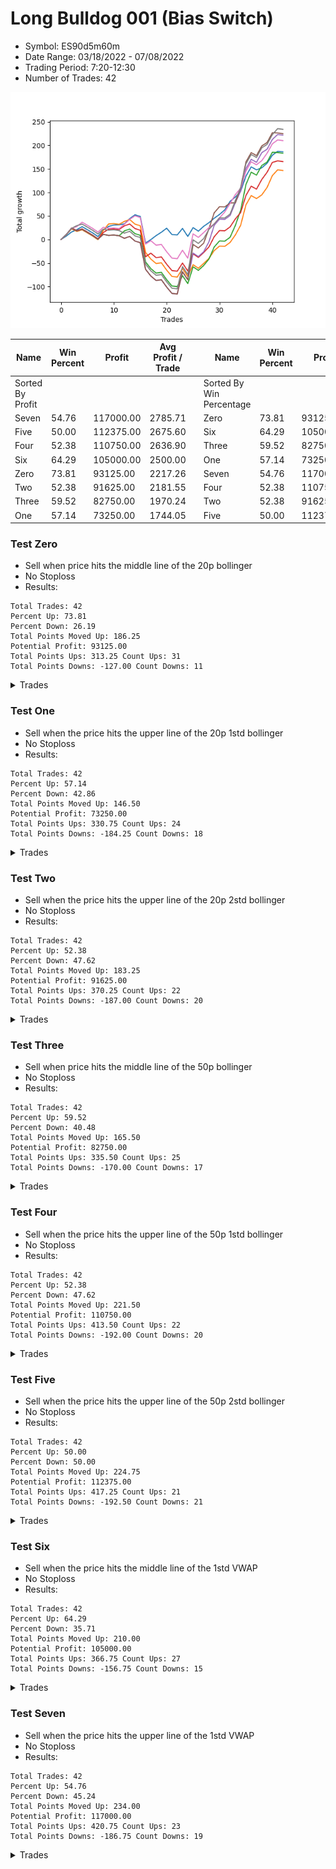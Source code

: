 # Long Bulldog 001 (Bias Switch)
- Symbol: ES90d5m60m
- Date Range: 03/18/2022 - 07/08/2022
- Trading Period: 7:20-12:30
- Number of Trades: 42

![Plot](LongBulldog001ES90d5m60m(BiasSwitch).png)

| Name | Win Percent | Profit | Avg Profit / Trade |     | Name | Win Percent | Profit | Avg Profit / Trade |
| ---- | ----------- | ------ | ------------------ | --- | ---- | ----------- | ------ | ------------------ |
| Sorted By <br> Profit | | | | | Sorted By <br> Win Percentage ||||
| Seven | 54.76 | 117000.00 | 2785.71 |     | Zero | 73.81 | 93125.00 | 2217.26 |
| Five | 50.00 | 112375.00 | 2675.60 |     | Six | 64.29 | 105000.00 | 2500.00 |
| Four | 52.38 | 110750.00 | 2636.90 |     | Three | 59.52 | 82750.00 | 1970.24 |
| Six | 64.29 | 105000.00 | 2500.00 |     | One | 57.14 | 73250.00 | 1744.05 |
| Zero | 73.81 | 93125.00 | 2217.26 |     | Seven | 54.76 | 117000.00 | 2785.71 |
| Two | 52.38 | 91625.00 | 2181.55 |     | Four | 52.38 | 110750.00 | 2636.90 |
| Three | 59.52 | 82750.00 | 1970.24 |     | Two | 52.38 | 91625.00 | 2181.55 |
| One | 57.14 | 73250.00 | 1744.05 |     | Five | 50.00 | 112375.00 | 2675.60 |

### Test Zero
* Sell when price hits the middle line of the 20p bollinger
* No Stoploss
* Results:
```
Total Trades: 42
Percent Up: 73.81
Percent Down: 26.19
Total Points Moved Up: 186.25
Potential Profit: 93125.00
Total Points Ups: 313.25 Count Ups: 31
Total Points Downs: -127.00 Count Downs: 11
```

<details><summary>Trades</summary>

<code>In: 2022-03-23 10:50:00		Out: 2022-03-23 11:28:15		Total Position Time: 38:15		Total Move Up: 7.25		Total to Date: 7.25</code> <br />
<code>In: 2022-03-28 09:00:00		Out: 2022-03-28 09:44:05		Total Position Time: 44:05		Total Move Up: 8.75		Total to Date: 16.00</code> <br />
<code>In: 2022-03-30 07:35:00		Out: 2022-03-30 07:47:55		Total Position Time: 12:55		Total Move Up: 5.00		Total to Date: 21.00</code> <br />
<code>In: 2022-03-30 08:30:00		Out: 2022-03-30 09:00:30		Total Position Time: 30:30		Total Move Up: 6.25		Total to Date: 27.25</code> <br />
<code>In: 2022-03-30 10:45:00		Out: 2022-03-30 11:45:55		Total Position Time: 60:55		Total Move Up: -6.50		Total to Date: 20.75</code> <br />
<code>In: 2022-03-30 10:50:00		Out: 2022-03-30 11:50:55		Total Position Time: 60:55		Total Move Up: -6.75		Total to Date: 14.00</code> <br />
<code>In: 2022-03-30 11:00:00		Out: 2022-03-30 12:00:55		Total Position Time: 60:55		Total Move Up: -7.75		Total to Date: 6.25</code> <br />
<code>In: 2022-03-30 12:25:00		Out: 2022-03-30 12:46:25		Total Position Time: 21:25		Total Move Up: 13.75		Total to Date: 20.00</code> <br />
<code>In: 2022-03-30 12:30:00		Out: 2022-03-30 12:46:25		Total Position Time: 16:25		Total Move Up: 7.75		Total to Date: 27.75</code> <br />
<code>In: 2022-03-31 09:35:00		Out: 2022-03-31 10:31:05		Total Position Time: 56:05		Total Move Up: 3.00		Total to Date: 30.75</code> <br />
<code>In: 2022-03-31 09:40:00		Out: 2022-03-31 10:31:05		Total Position Time: 51:05		Total Move Up: 0.50		Total to Date: 31.25</code> <br />
<code>In: 2022-03-31 11:25:00		Out: 2022-03-31 11:58:10		Total Position Time: 33:10		Total Move Up: 2.00		Total to Date: 33.25</code> <br />
<code>In: 2022-04-01 07:30:00		Out: 2022-04-01 07:52:25		Total Position Time: 22:25		Total Move Up: 11.00		Total to Date: 44.25</code> <br />
<code>In: 2022-04-01 07:45:00		Out: 2022-04-01 07:52:25		Total Position Time: 07:25		Total Move Up: 8.25		Total to Date: 52.50</code> <br />
<code>In: 2022-04-01 08:50:00		Out: 2022-04-01 09:50:55		Total Position Time: 60:55		Total Move Up: -3.50		Total to Date: 49.00</code> <br />
<code>In: 2022-04-05 12:20:00		Out: 2022-04-06 06:50:55		Total Position Time: 1110:55		Total Move Up: -56.50		Total to Date: -7.50</code> <br />
<code>In: 2022-04-07 07:30:00		Out: 2022-04-07 07:35:35		Total Position Time: 05:35		Total Move Up: 7.25		Total to Date: -0.25</code> <br />
<code>In: 2022-04-07 07:55:00		Out: 2022-04-07 08:01:10		Total Position Time: 06:10		Total Move Up: 8.50		Total to Date: 8.25</code> <br />
<code>In: 2022-04-07 08:35:00		Out: 2022-04-07 09:10:45		Total Position Time: 35:45		Total Move Up: 7.25		Total to Date: 15.50</code> <br />
<code>In: 2022-04-12 09:50:00		Out: 2022-04-12 10:20:40		Total Position Time: 30:40		Total Move Up: 8.50		Total to Date: 24.00</code> <br />
<code>In: 2022-04-14 12:15:00		Out: 2022-04-14 13:45:55		Total Position Time: 90:55		Total Move Up: -13.50		Total to Date: 10.50</code> <br />
<code>In: 2022-04-18 08:55:00		Out: 2022-04-18 09:54:40		Total Position Time: 59:40		Total Move Up: -0.75		Total to Date: 9.75</code> <br />
<code>In: 2022-04-20 12:00:00		Out: 2022-04-20 12:24:15		Total Position Time: 24:15		Total Move Up: 13.75		Total to Date: 23.50</code> <br />
<code>In: 2022-05-02 10:10:00		Out: 2022-05-02 11:10:55		Total Position Time: 60:55		Total Move Up: -17.00		Total to Date: 6.50</code> <br />
<code>In: 2022-05-02 11:45:00		Out: 2022-05-02 11:53:35		Total Position Time: 08:35		Total Move Up: 18.75		Total to Date: 25.25</code> <br />
<code>In: 2022-05-04 07:35:00		Out: 2022-05-04 08:35:55		Total Position Time: 60:55		Total Move Up: -7.50		Total to Date: 17.75</code> <br />
<code>In: 2022-05-10 08:15:00		Out: 2022-05-10 09:15:55		Total Position Time: 60:55		Total Move Up: 10.25		Total to Date: 28.00</code> <br />
<code>In: 2022-05-25 11:10:00		Out: 2022-05-25 11:11:10		Total Position Time: 01:10		Total Move Up: 7.75		Total to Date: 35.75</code> <br />
<code>In: 2022-06-02 07:30:00		Out: 2022-06-02 07:38:55		Total Position Time: 08:55		Total Move Up: 9.50		Total to Date: 45.25</code> <br />
<code>In: 2022-06-08 11:40:00		Out: 2022-06-08 11:45:20		Total Position Time: 05:20		Total Move Up: 8.00		Total to Date: 53.25</code> <br />
<code>In: 2022-06-09 08:10:00		Out: 2022-06-09 08:42:25		Total Position Time: 32:25		Total Move Up: 9.75		Total to Date: 63.00</code> <br />
<code>In: 2022-06-14 07:45:00		Out: 2022-06-14 07:51:05		Total Position Time: 06:05		Total Move Up: 18.00		Total to Date: 81.00</code> <br />
<code>In: 2022-06-14 09:45:00		Out: 2022-06-14 10:01:00		Total Position Time: 16:00		Total Move Up: 9.25		Total to Date: 90.25</code> <br />
<code>In: 2022-06-15 11:15:00		Out: 2022-06-15 11:17:05		Total Position Time: 02:05		Total Move Up: 12.25		Total to Date: 102.50</code> <br />
<code>In: 2022-06-15 11:35:00		Out: 2022-06-15 11:38:10		Total Position Time: 03:10		Total Move Up: 32.00		Total to Date: 134.50</code> <br />
<code>In: 2022-06-15 11:40:00		Out: 2022-06-15 11:41:10		Total Position Time: 01:10		Total Move Up: 19.75		Total to Date: 154.25</code> <br />
<code>In: 2022-06-23 09:15:00		Out: 2022-06-23 10:15:55		Total Position Time: 60:55		Total Move Up: -6.25		Total to Date: 148.00</code> <br />
<code>In: 2022-06-27 12:10:00		Out: 2022-06-27 12:11:50		Total Position Time: 01:50		Total Move Up: 4.25		Total to Date: 152.25</code> <br />
<code>In: 2022-06-29 09:35:00		Out: 2022-06-29 10:01:50		Total Position Time: 26:50		Total Move Up: 9.75		Total to Date: 162.00</code> <br />
<code>In: 2022-07-01 07:45:00		Out: 2022-07-01 08:08:30		Total Position Time: 23:30		Total Move Up: 17.00		Total to Date: 179.00</code> <br />
<code>In: 2022-07-06 07:20:00		Out: 2022-07-06 07:24:00		Total Position Time: 04:00		Total Move Up: 8.25		Total to Date: 187.25</code> <br />
<code>In: 2022-07-06 08:15:00		Out: 2022-07-06 09:14:00		Total Position Time: 59:00		Total Move Up: -1.00		Total to Date: 186.25</code> <br />


</details>

### Test One
* Sell when the price hits the upper line of the 20p 1std bollinger
* No Stoploss
* Results:
```
Total Trades: 42
Percent Up: 57.14
Percent Down: 42.86
Total Points Moved Up: 146.50
Potential Profit: 73250.00
Total Points Ups: 330.75 Count Ups: 24
Total Points Downs: -184.25 Count Downs: 18
```

<details><summary>Trades</summary>

<code>In: 2022-03-23 10:50:00		Out: 2022-03-23 11:48:00		Total Position Time: 58:00		Total Move Up: 9.75		Total to Date: 9.75</code> <br />
<code>In: 2022-03-28 09:00:00		Out: 2022-03-28 09:58:10		Total Position Time: 58:10		Total Move Up: 12.75		Total to Date: 22.50</code> <br />
<code>In: 2022-03-30 07:35:00		Out: 2022-03-30 08:35:55		Total Position Time: 60:55		Total Move Up: -5.25		Total to Date: 17.25</code> <br />
<code>In: 2022-03-30 08:30:00		Out: 2022-03-30 09:30:55		Total Position Time: 60:55		Total Move Up: 3.25		Total to Date: 20.50</code> <br />
<code>In: 2022-03-30 10:45:00		Out: 2022-03-30 11:45:55		Total Position Time: 60:55		Total Move Up: -6.50		Total to Date: 14.00</code> <br />
<code>In: 2022-03-30 10:50:00		Out: 2022-03-30 11:50:55		Total Position Time: 60:55		Total Move Up: -6.75		Total to Date: 7.25</code> <br />
<code>In: 2022-03-30 11:00:00		Out: 2022-03-30 12:00:55		Total Position Time: 60:55		Total Move Up: -7.75		Total to Date: -0.50</code> <br />
<code>In: 2022-03-30 12:25:00		Out: 2022-03-30 12:59:50		Total Position Time: 34:50		Total Move Up: 19.75		Total to Date: 19.25</code> <br />
<code>In: 2022-03-30 12:30:00		Out: 2022-03-30 12:59:50		Total Position Time: 29:50		Total Move Up: 13.75		Total to Date: 33.00</code> <br />
<code>In: 2022-03-31 09:35:00		Out: 2022-03-31 10:35:55		Total Position Time: 60:55		Total Move Up: 0.75		Total to Date: 33.75</code> <br />
<code>In: 2022-03-31 09:40:00		Out: 2022-03-31 10:40:55		Total Position Time: 60:55		Total Move Up: -1.50		Total to Date: 32.25</code> <br />
<code>In: 2022-03-31 11:25:00		Out: 2022-03-31 12:00:20		Total Position Time: 35:20		Total Move Up: 6.25		Total to Date: 38.50</code> <br />
<code>In: 2022-04-01 07:30:00		Out: 2022-04-01 08:30:55		Total Position Time: 60:55		Total Move Up: 4.00		Total to Date: 42.50</code> <br />
<code>In: 2022-04-01 07:45:00		Out: 2022-04-01 08:45:55		Total Position Time: 60:55		Total Move Up: -9.75		Total to Date: 32.75</code> <br />
<code>In: 2022-04-01 08:50:00		Out: 2022-04-01 09:50:55		Total Position Time: 60:55		Total Move Up: -3.50		Total to Date: 29.25</code> <br />
<code>In: 2022-04-05 12:20:00		Out: 2022-04-06 06:50:55		Total Position Time: 1110:55		Total Move Up: -56.50		Total to Date: -27.25</code> <br />
<code>In: 2022-04-07 07:30:00		Out: 2022-04-07 08:30:55		Total Position Time: 60:55		Total Move Up: -14.25		Total to Date: -41.50</code> <br />
<code>In: 2022-04-07 07:55:00		Out: 2022-04-07 08:55:55		Total Position Time: 60:55		Total Move Up: -9.50		Total to Date: -51.00</code> <br />
<code>In: 2022-04-07 08:35:00		Out: 2022-04-07 09:35:55		Total Position Time: 60:55		Total Move Up: 1.50		Total to Date: -49.50</code> <br />
<code>In: 2022-04-12 09:50:00		Out: 2022-04-12 10:50:55		Total Position Time: 60:55		Total Move Up: -15.50		Total to Date: -65.00</code> <br />
<code>In: 2022-04-14 12:15:00		Out: 2022-04-14 13:45:55		Total Position Time: 90:55		Total Move Up: -13.50		Total to Date: -78.50</code> <br />
<code>In: 2022-04-18 08:55:00		Out: 2022-04-18 09:55:55		Total Position Time: 60:55		Total Move Up: -1.25		Total to Date: -79.75</code> <br />
<code>In: 2022-04-20 12:00:00		Out: 2022-04-20 12:45:15		Total Position Time: 45:15		Total Move Up: 18.00		Total to Date: -61.75</code> <br />
<code>In: 2022-05-02 10:10:00		Out: 2022-05-02 11:10:55		Total Position Time: 60:55		Total Move Up: -17.00		Total to Date: -78.75</code> <br />
<code>In: 2022-05-02 11:45:00		Out: 2022-05-02 12:05:15		Total Position Time: 20:15		Total Move Up: 25.25		Total to Date: -53.50</code> <br />
<code>In: 2022-05-04 07:35:00		Out: 2022-05-04 08:35:55		Total Position Time: 60:55		Total Move Up: -7.50		Total to Date: -61.00</code> <br />
<code>In: 2022-05-10 08:15:00		Out: 2022-05-10 09:15:55		Total Position Time: 60:55		Total Move Up: 10.25		Total to Date: -50.75</code> <br />
<code>In: 2022-05-25 11:10:00		Out: 2022-05-25 11:11:40		Total Position Time: 01:40		Total Move Up: 10.50		Total to Date: -40.25</code> <br />
<code>In: 2022-06-02 07:30:00		Out: 2022-06-02 07:56:05		Total Position Time: 26:05		Total Move Up: 16.75		Total to Date: -23.50</code> <br />
<code>In: 2022-06-08 11:40:00		Out: 2022-06-08 12:21:15		Total Position Time: 41:15		Total Move Up: 9.50		Total to Date: -14.00</code> <br />
<code>In: 2022-06-09 08:10:00		Out: 2022-06-09 09:10:55		Total Position Time: 60:55		Total Move Up: -0.50		Total to Date: -14.50</code> <br />
<code>In: 2022-06-14 07:45:00		Out: 2022-06-14 08:45:55		Total Position Time: 60:55		Total Move Up: 8.25		Total to Date: -6.25</code> <br />
<code>In: 2022-06-14 09:45:00		Out: 2022-06-14 10:13:00		Total Position Time: 28:00		Total Move Up: 16.00		Total to Date: 9.75</code> <br />
<code>In: 2022-06-15 11:15:00		Out: 2022-06-15 11:38:55		Total Position Time: 23:55		Total Move Up: 20.50		Total to Date: 30.25</code> <br />
<code>In: 2022-06-15 11:35:00		Out: 2022-06-15 11:38:55		Total Position Time: 03:55		Total Move Up: 43.25		Total to Date: 73.50</code> <br />
<code>In: 2022-06-15 11:40:00		Out: 2022-06-15 11:41:10		Total Position Time: 01:10		Total Move Up: 19.75		Total to Date: 93.25</code> <br />
<code>In: 2022-06-23 09:15:00		Out: 2022-06-23 10:15:55		Total Position Time: 60:55		Total Move Up: -6.25		Total to Date: 87.00</code> <br />
<code>In: 2022-06-27 12:10:00		Out: 2022-06-27 12:15:20		Total Position Time: 05:20		Total Move Up: 7.75		Total to Date: 94.75</code> <br />
<code>In: 2022-06-29 09:35:00		Out: 2022-06-29 10:11:05		Total Position Time: 36:05		Total Move Up: 15.75		Total to Date: 110.50</code> <br />
<code>In: 2022-07-01 07:45:00		Out: 2022-07-01 08:36:05		Total Position Time: 51:05		Total Move Up: 25.25		Total to Date: 135.75</code> <br />
<code>In: 2022-07-06 07:20:00		Out: 2022-07-06 07:29:25		Total Position Time: 09:25		Total Move Up: 12.25		Total to Date: 148.00</code> <br />
<code>In: 2022-07-06 08:15:00		Out: 2022-07-06 09:15:55		Total Position Time: 60:55		Total Move Up: -1.50		Total to Date: 146.50</code> <br />


</details>

### Test Two
* Sell when the price hits the upper line of the 20p 2std bollinger
* No Stoploss
* Results:
```
Total Trades: 42
Percent Up: 52.38
Percent Down: 47.62
Total Points Moved Up: 183.25
Potential Profit: 91625.00
Total Points Ups: 370.25 Count Ups: 22
Total Points Downs: -187.00 Count Downs: 20
```

<details><summary>Trades</summary>

<code>In: 2022-03-23 10:50:00		Out: 2022-03-23 11:50:55		Total Position Time: 60:55		Total Move Up: 10.50		Total to Date: 10.50</code> <br />
<code>In: 2022-03-28 09:00:00		Out: 2022-03-28 10:00:55		Total Position Time: 60:55		Total Move Up: 13.25		Total to Date: 23.75</code> <br />
<code>In: 2022-03-30 07:35:00		Out: 2022-03-30 08:35:55		Total Position Time: 60:55		Total Move Up: -5.25		Total to Date: 18.50</code> <br />
<code>In: 2022-03-30 08:30:00		Out: 2022-03-30 09:30:55		Total Position Time: 60:55		Total Move Up: 3.25		Total to Date: 21.75</code> <br />
<code>In: 2022-03-30 10:45:00		Out: 2022-03-30 11:45:55		Total Position Time: 60:55		Total Move Up: -6.50		Total to Date: 15.25</code> <br />
<code>In: 2022-03-30 10:50:00		Out: 2022-03-30 11:50:55		Total Position Time: 60:55		Total Move Up: -6.75		Total to Date: 8.50</code> <br />
<code>In: 2022-03-30 11:00:00		Out: 2022-03-30 12:00:55		Total Position Time: 60:55		Total Move Up: -7.75		Total to Date: 0.75</code> <br />
<code>In: 2022-03-30 12:25:00		Out: 2022-03-31 06:55:55		Total Position Time: 1110:55		Total Move Up: 10.25		Total to Date: 11.00</code> <br />
<code>In: 2022-03-30 12:30:00		Out: 2022-03-31 07:00:55		Total Position Time: 1110:55		Total Move Up: -2.25		Total to Date: 8.75</code> <br />
<code>In: 2022-03-31 09:35:00		Out: 2022-03-31 10:35:55		Total Position Time: 60:55		Total Move Up: 0.75		Total to Date: 9.50</code> <br />
<code>In: 2022-03-31 09:40:00		Out: 2022-03-31 10:40:55		Total Position Time: 60:55		Total Move Up: -1.50		Total to Date: 8.00</code> <br />
<code>In: 2022-03-31 11:25:00		Out: 2022-03-31 12:02:55		Total Position Time: 37:55		Total Move Up: 10.25		Total to Date: 18.25</code> <br />
<code>In: 2022-04-01 07:30:00		Out: 2022-04-01 08:30:55		Total Position Time: 60:55		Total Move Up: 4.00		Total to Date: 22.25</code> <br />
<code>In: 2022-04-01 07:45:00		Out: 2022-04-01 08:45:55		Total Position Time: 60:55		Total Move Up: -9.75		Total to Date: 12.50</code> <br />
<code>In: 2022-04-01 08:50:00		Out: 2022-04-01 09:50:55		Total Position Time: 60:55		Total Move Up: -3.50		Total to Date: 9.00</code> <br />
<code>In: 2022-04-05 12:20:00		Out: 2022-04-06 06:50:55		Total Position Time: 1110:55		Total Move Up: -56.50		Total to Date: -47.50</code> <br />
<code>In: 2022-04-07 07:30:00		Out: 2022-04-07 08:30:55		Total Position Time: 60:55		Total Move Up: -14.25		Total to Date: -61.75</code> <br />
<code>In: 2022-04-07 07:55:00		Out: 2022-04-07 08:55:55		Total Position Time: 60:55		Total Move Up: -9.50		Total to Date: -71.25</code> <br />
<code>In: 2022-04-07 08:35:00		Out: 2022-04-07 09:35:55		Total Position Time: 60:55		Total Move Up: 1.50		Total to Date: -69.75</code> <br />
<code>In: 2022-04-12 09:50:00		Out: 2022-04-12 10:50:55		Total Position Time: 60:55		Total Move Up: -15.50		Total to Date: -85.25</code> <br />
<code>In: 2022-04-14 12:15:00		Out: 2022-04-14 13:45:55		Total Position Time: 90:55		Total Move Up: -13.50		Total to Date: -98.75</code> <br />
<code>In: 2022-04-18 08:55:00		Out: 2022-04-18 09:55:55		Total Position Time: 60:55		Total Move Up: -1.25		Total to Date: -100.00</code> <br />
<code>In: 2022-04-20 12:00:00		Out: 2022-04-20 12:48:00		Total Position Time: 48:00		Total Move Up: 23.25		Total to Date: -76.75</code> <br />
<code>In: 2022-05-02 10:10:00		Out: 2022-05-02 11:10:55		Total Position Time: 60:55		Total Move Up: -17.00		Total to Date: -93.75</code> <br />
<code>In: 2022-05-02 11:45:00		Out: 2022-05-02 12:09:40		Total Position Time: 24:40		Total Move Up: 35.75		Total to Date: -58.00</code> <br />
<code>In: 2022-05-04 07:35:00		Out: 2022-05-04 08:35:55		Total Position Time: 60:55		Total Move Up: -7.50		Total to Date: -65.50</code> <br />
<code>In: 2022-05-10 08:15:00		Out: 2022-05-10 09:15:55		Total Position Time: 60:55		Total Move Up: 10.25		Total to Date: -55.25</code> <br />
<code>In: 2022-05-25 11:10:00		Out: 2022-05-25 11:15:55		Total Position Time: 05:55		Total Move Up: 13.75		Total to Date: -41.50</code> <br />
<code>In: 2022-06-02 07:30:00		Out: 2022-06-02 08:02:25		Total Position Time: 32:25		Total Move Up: 25.75		Total to Date: -15.75</code> <br />
<code>In: 2022-06-08 11:40:00		Out: 2022-06-08 12:23:30		Total Position Time: 43:30		Total Move Up: 12.75		Total to Date: -3.00</code> <br />
<code>In: 2022-06-09 08:10:00		Out: 2022-06-09 09:10:55		Total Position Time: 60:55		Total Move Up: -0.50		Total to Date: -3.50</code> <br />
<code>In: 2022-06-14 07:45:00		Out: 2022-06-14 08:45:55		Total Position Time: 60:55		Total Move Up: 8.25		Total to Date: 4.75</code> <br />
<code>In: 2022-06-14 09:45:00		Out: 2022-06-14 10:17:45		Total Position Time: 32:45		Total Move Up: 25.25		Total to Date: 30.00</code> <br />
<code>In: 2022-06-15 11:15:00		Out: 2022-06-15 11:41:00		Total Position Time: 26:00		Total Move Up: 32.00		Total to Date: 62.00</code> <br />
<code>In: 2022-06-15 11:35:00		Out: 2022-06-15 11:41:00		Total Position Time: 06:00		Total Move Up: 54.75		Total to Date: 116.75</code> <br />
<code>In: 2022-06-15 11:40:00		Out: 2022-06-15 11:41:25		Total Position Time: 01:25		Total Move Up: 26.25		Total to Date: 143.00</code> <br />
<code>In: 2022-06-23 09:15:00		Out: 2022-06-23 10:15:55		Total Position Time: 60:55		Total Move Up: -6.25		Total to Date: 136.75</code> <br />
<code>In: 2022-06-27 12:10:00		Out: 2022-06-28 06:30:05		Total Position Time: 1100:05		Total Move Up: 20.50		Total to Date: 157.25</code> <br />
<code>In: 2022-06-29 09:35:00		Out: 2022-06-29 10:35:55		Total Position Time: 60:55		Total Move Up: 7.25		Total to Date: 164.50</code> <br />
<code>In: 2022-07-01 07:45:00		Out: 2022-07-01 08:45:55		Total Position Time: 60:55		Total Move Up: 20.75		Total to Date: 185.25</code> <br />
<code>In: 2022-07-06 07:20:00		Out: 2022-07-06 08:20:55		Total Position Time: 60:55		Total Move Up: -0.50		Total to Date: 184.75</code> <br />
<code>In: 2022-07-06 08:15:00		Out: 2022-07-06 09:15:55		Total Position Time: 60:55		Total Move Up: -1.50		Total to Date: 183.25</code> <br />


</details>

### Test Three
* Sell when price hits the middle line of the 50p bollinger
* No Stoploss
* Results:
```
Total Trades: 42
Percent Up: 59.52
Percent Down: 40.48
Total Points Moved Up: 165.50
Potential Profit: 82750.00
Total Points Ups: 335.50 Count Ups: 25
Total Points Downs: -170.00 Count Downs: 17
```

<details><summary>Trades</summary>

<code>In: 2022-03-23 10:50:00		Out: 2022-03-23 11:50:55		Total Position Time: 60:55		Total Move Up: 10.50		Total to Date: 10.50</code> <br />
<code>In: 2022-03-28 09:00:00		Out: 2022-03-28 10:00:45		Total Position Time: 60:45		Total Move Up: 14.00		Total to Date: 24.50</code> <br />
<code>In: 2022-03-30 07:35:00		Out: 2022-03-30 08:35:55		Total Position Time: 60:55		Total Move Up: -5.25		Total to Date: 19.25</code> <br />
<code>In: 2022-03-30 08:30:00		Out: 2022-03-30 09:30:55		Total Position Time: 60:55		Total Move Up: 3.25		Total to Date: 22.50</code> <br />
<code>In: 2022-03-30 10:45:00		Out: 2022-03-30 11:45:55		Total Position Time: 60:55		Total Move Up: -6.50		Total to Date: 16.00</code> <br />
<code>In: 2022-03-30 10:50:00		Out: 2022-03-30 11:50:55		Total Position Time: 60:55		Total Move Up: -6.75		Total to Date: 9.25</code> <br />
<code>In: 2022-03-30 11:00:00		Out: 2022-03-30 12:00:55		Total Position Time: 60:55		Total Move Up: -7.75		Total to Date: 1.50</code> <br />
<code>In: 2022-03-30 12:25:00		Out: 2022-03-31 06:30:00		Total Position Time: 1085:00		Total Move Up: 13.25		Total to Date: 14.75</code> <br />
<code>In: 2022-03-30 12:30:00		Out: 2022-03-31 06:30:00		Total Position Time: 1080:00		Total Move Up: 7.25		Total to Date: 22.00</code> <br />
<code>In: 2022-03-31 09:35:00		Out: 2022-03-31 10:35:55		Total Position Time: 60:55		Total Move Up: 0.75		Total to Date: 22.75</code> <br />
<code>In: 2022-03-31 09:40:00		Out: 2022-03-31 10:40:55		Total Position Time: 60:55		Total Move Up: -1.50		Total to Date: 21.25</code> <br />
<code>In: 2022-03-31 11:25:00		Out: 2022-03-31 12:01:05		Total Position Time: 36:05		Total Move Up: 7.75		Total to Date: 29.00</code> <br />
<code>In: 2022-04-01 07:30:00		Out: 2022-04-01 08:30:55		Total Position Time: 60:55		Total Move Up: 4.00		Total to Date: 33.00</code> <br />
<code>In: 2022-04-01 07:45:00		Out: 2022-04-01 08:45:55		Total Position Time: 60:55		Total Move Up: -9.75		Total to Date: 23.25</code> <br />
<code>In: 2022-04-01 08:50:00		Out: 2022-04-01 09:50:55		Total Position Time: 60:55		Total Move Up: -3.50		Total to Date: 19.75</code> <br />
<code>In: 2022-04-05 12:20:00		Out: 2022-04-06 06:50:55		Total Position Time: 1110:55		Total Move Up: -56.50		Total to Date: -36.75</code> <br />
<code>In: 2022-04-07 07:30:00		Out: 2022-04-07 07:35:40		Total Position Time: 05:40		Total Move Up: 7.75		Total to Date: -29.00</code> <br />
<code>In: 2022-04-07 07:55:00		Out: 2022-04-07 08:55:55		Total Position Time: 60:55		Total Move Up: -9.50		Total to Date: -38.50</code> <br />
<code>In: 2022-04-07 08:35:00		Out: 2022-04-07 09:35:55		Total Position Time: 60:55		Total Move Up: 1.50		Total to Date: -37.00</code> <br />
<code>In: 2022-04-12 09:50:00		Out: 2022-04-12 10:50:55		Total Position Time: 60:55		Total Move Up: -15.50		Total to Date: -52.50</code> <br />
<code>In: 2022-04-14 12:15:00		Out: 2022-04-14 13:45:55		Total Position Time: 90:55		Total Move Up: -13.50		Total to Date: -66.00</code> <br />
<code>In: 2022-04-18 08:55:00		Out: 2022-04-18 09:55:55		Total Position Time: 60:55		Total Move Up: -1.25		Total to Date: -67.25</code> <br />
<code>In: 2022-04-20 12:00:00		Out: 2022-04-20 12:25:50		Total Position Time: 25:50		Total Move Up: 17.25		Total to Date: -50.00</code> <br />
<code>In: 2022-05-02 10:10:00		Out: 2022-05-02 11:10:55		Total Position Time: 60:55		Total Move Up: -17.00		Total to Date: -67.00</code> <br />
<code>In: 2022-05-02 11:45:00		Out: 2022-05-02 12:10:10		Total Position Time: 25:10		Total Move Up: 36.50		Total to Date: -30.50</code> <br />
<code>In: 2022-05-04 07:35:00		Out: 2022-05-04 08:35:55		Total Position Time: 60:55		Total Move Up: -7.50		Total to Date: -38.00</code> <br />
<code>In: 2022-05-10 08:15:00		Out: 2022-05-10 09:15:55		Total Position Time: 60:55		Total Move Up: 10.25		Total to Date: -27.75</code> <br />
<code>In: 2022-05-25 11:10:00		Out: 2022-05-25 11:14:05		Total Position Time: 04:05		Total Move Up: 12.00		Total to Date: -15.75</code> <br />
<code>In: 2022-06-02 07:30:00		Out: 2022-06-02 08:01:30		Total Position Time: 31:30		Total Move Up: 21.75		Total to Date: 6.00</code> <br />
<code>In: 2022-06-08 11:40:00		Out: 2022-06-08 12:40:55		Total Position Time: 60:55		Total Move Up: 13.00		Total to Date: 19.00</code> <br />
<code>In: 2022-06-09 08:10:00		Out: 2022-06-09 09:10:55		Total Position Time: 60:55		Total Move Up: -0.50		Total to Date: 18.50</code> <br />
<code>In: 2022-06-14 07:45:00		Out: 2022-06-14 08:45:55		Total Position Time: 60:55		Total Move Up: 8.25		Total to Date: 26.75</code> <br />
<code>In: 2022-06-14 09:45:00		Out: 2022-06-14 10:16:20		Total Position Time: 31:20		Total Move Up: 17.00		Total to Date: 43.75</code> <br />
<code>In: 2022-06-15 11:15:00		Out: 2022-06-15 11:38:45		Total Position Time: 23:45		Total Move Up: 13.50		Total to Date: 57.25</code> <br />
<code>In: 2022-06-15 11:35:00		Out: 2022-06-15 11:38:45		Total Position Time: 03:45		Total Move Up: 36.25		Total to Date: 93.50</code> <br />
<code>In: 2022-06-15 11:40:00		Out: 2022-06-15 11:41:10		Total Position Time: 01:10		Total Move Up: 19.75		Total to Date: 113.25</code> <br />
<code>In: 2022-06-23 09:15:00		Out: 2022-06-23 10:15:55		Total Position Time: 60:55		Total Move Up: -6.25		Total to Date: 107.00</code> <br />
<code>In: 2022-06-27 12:10:00		Out: 2022-06-28 06:30:05		Total Position Time: 1100:05		Total Move Up: 20.50		Total to Date: 127.50</code> <br />
<code>In: 2022-06-29 09:35:00		Out: 2022-06-29 10:10:45		Total Position Time: 35:45		Total Move Up: 15.25		Total to Date: 142.75</code> <br />
<code>In: 2022-07-01 07:45:00		Out: 2022-07-01 08:08:50		Total Position Time: 23:50		Total Move Up: 21.00		Total to Date: 163.75</code> <br />
<code>In: 2022-07-06 07:20:00		Out: 2022-07-06 07:21:10		Total Position Time: 01:10		Total Move Up: 3.25		Total to Date: 167.00</code> <br />
<code>In: 2022-07-06 08:15:00		Out: 2022-07-06 09:15:55		Total Position Time: 60:55		Total Move Up: -1.50		Total to Date: 165.50</code> <br />


</details>

### Test Four
* Sell when the price hits the upper line of the 50p 1std bollinger
* No Stoploss
* Results:
```
Total Trades: 42
Percent Up: 52.38
Percent Down: 47.62
Total Points Moved Up: 221.50
Potential Profit: 110750.00
Total Points Ups: 413.50 Count Ups: 22
Total Points Downs: -192.00 Count Downs: 20
```

<details><summary>Trades</summary>

<code>In: 2022-03-23 10:50:00		Out: 2022-03-23 11:50:55		Total Position Time: 60:55		Total Move Up: 10.50		Total to Date: 10.50</code> <br />
<code>In: 2022-03-28 09:00:00		Out: 2022-03-28 10:00:55		Total Position Time: 60:55		Total Move Up: 13.25		Total to Date: 23.75</code> <br />
<code>In: 2022-03-30 07:35:00		Out: 2022-03-30 08:35:55		Total Position Time: 60:55		Total Move Up: -5.25		Total to Date: 18.50</code> <br />
<code>In: 2022-03-30 08:30:00		Out: 2022-03-30 09:30:55		Total Position Time: 60:55		Total Move Up: 3.25		Total to Date: 21.75</code> <br />
<code>In: 2022-03-30 10:45:00		Out: 2022-03-30 11:45:55		Total Position Time: 60:55		Total Move Up: -6.50		Total to Date: 15.25</code> <br />
<code>In: 2022-03-30 10:50:00		Out: 2022-03-30 11:50:55		Total Position Time: 60:55		Total Move Up: -6.75		Total to Date: 8.50</code> <br />
<code>In: 2022-03-30 11:00:00		Out: 2022-03-30 12:00:55		Total Position Time: 60:55		Total Move Up: -7.75		Total to Date: 0.75</code> <br />
<code>In: 2022-03-30 12:25:00		Out: 2022-03-31 06:55:55		Total Position Time: 1110:55		Total Move Up: 10.25		Total to Date: 11.00</code> <br />
<code>In: 2022-03-30 12:30:00		Out: 2022-03-31 07:00:55		Total Position Time: 1110:55		Total Move Up: -2.25		Total to Date: 8.75</code> <br />
<code>In: 2022-03-31 09:35:00		Out: 2022-03-31 10:35:55		Total Position Time: 60:55		Total Move Up: 0.75		Total to Date: 9.50</code> <br />
<code>In: 2022-03-31 09:40:00		Out: 2022-03-31 10:40:55		Total Position Time: 60:55		Total Move Up: -1.50		Total to Date: 8.00</code> <br />
<code>In: 2022-03-31 11:25:00		Out: 2022-03-31 12:25:55		Total Position Time: 60:55		Total Move Up: -5.50		Total to Date: 2.50</code> <br />
<code>In: 2022-04-01 07:30:00		Out: 2022-04-01 08:30:55		Total Position Time: 60:55		Total Move Up: 4.00		Total to Date: 6.50</code> <br />
<code>In: 2022-04-01 07:45:00		Out: 2022-04-01 08:45:55		Total Position Time: 60:55		Total Move Up: -9.75		Total to Date: -3.25</code> <br />
<code>In: 2022-04-01 08:50:00		Out: 2022-04-01 09:50:55		Total Position Time: 60:55		Total Move Up: -3.50		Total to Date: -6.75</code> <br />
<code>In: 2022-04-05 12:20:00		Out: 2022-04-06 06:50:55		Total Position Time: 1110:55		Total Move Up: -56.50		Total to Date: -63.25</code> <br />
<code>In: 2022-04-07 07:30:00		Out: 2022-04-07 08:30:55		Total Position Time: 60:55		Total Move Up: -14.25		Total to Date: -77.50</code> <br />
<code>In: 2022-04-07 07:55:00		Out: 2022-04-07 08:55:55		Total Position Time: 60:55		Total Move Up: -9.50		Total to Date: -87.00</code> <br />
<code>In: 2022-04-07 08:35:00		Out: 2022-04-07 09:35:55		Total Position Time: 60:55		Total Move Up: 1.50		Total to Date: -85.50</code> <br />
<code>In: 2022-04-12 09:50:00		Out: 2022-04-12 10:50:55		Total Position Time: 60:55		Total Move Up: -15.50		Total to Date: -101.00</code> <br />
<code>In: 2022-04-14 12:15:00		Out: 2022-04-14 13:45:55		Total Position Time: 90:55		Total Move Up: -13.50		Total to Date: -114.50</code> <br />
<code>In: 2022-04-18 08:55:00		Out: 2022-04-18 09:55:55		Total Position Time: 60:55		Total Move Up: -1.25		Total to Date: -115.75</code> <br />
<code>In: 2022-04-20 12:00:00		Out: 2022-04-21 06:30:05		Total Position Time: 1110:05		Total Move Up: 47.25		Total to Date: -68.50</code> <br />
<code>In: 2022-05-02 10:10:00		Out: 2022-05-02 11:10:55		Total Position Time: 60:55		Total Move Up: -17.00		Total to Date: -85.50</code> <br />
<code>In: 2022-05-02 11:45:00		Out: 2022-05-02 12:20:25		Total Position Time: 35:25		Total Move Up: 56.75		Total to Date: -28.75</code> <br />
<code>In: 2022-05-04 07:35:00		Out: 2022-05-04 08:35:55		Total Position Time: 60:55		Total Move Up: -7.50		Total to Date: -36.25</code> <br />
<code>In: 2022-05-10 08:15:00		Out: 2022-05-10 09:15:55		Total Position Time: 60:55		Total Move Up: 10.25		Total to Date: -26.00</code> <br />
<code>In: 2022-05-25 11:10:00		Out: 2022-05-25 11:16:50		Total Position Time: 06:50		Total Move Up: 21.00		Total to Date: -5.00</code> <br />
<code>In: 2022-06-02 07:30:00		Out: 2022-06-02 08:10:45		Total Position Time: 40:45		Total Move Up: 35.25		Total to Date: 30.25</code> <br />
<code>In: 2022-06-08 11:40:00		Out: 2022-06-08 12:40:55		Total Position Time: 60:55		Total Move Up: 13.00		Total to Date: 43.25</code> <br />
<code>In: 2022-06-09 08:10:00		Out: 2022-06-09 09:10:55		Total Position Time: 60:55		Total Move Up: -0.50		Total to Date: 42.75</code> <br />
<code>In: 2022-06-14 07:45:00		Out: 2022-06-14 08:45:55		Total Position Time: 60:55		Total Move Up: 8.25		Total to Date: 51.00</code> <br />
<code>In: 2022-06-14 09:45:00		Out: 2022-06-14 10:22:25		Total Position Time: 37:25		Total Move Up: 27.25		Total to Date: 78.25</code> <br />
<code>In: 2022-06-15 11:15:00		Out: 2022-06-15 11:39:00		Total Position Time: 24:00		Total Move Up: 24.75		Total to Date: 103.00</code> <br />
<code>In: 2022-06-15 11:35:00		Out: 2022-06-15 11:39:00		Total Position Time: 04:00		Total Move Up: 47.50		Total to Date: 150.50</code> <br />
<code>In: 2022-06-15 11:40:00		Out: 2022-06-15 11:41:10		Total Position Time: 01:10		Total Move Up: 19.75		Total to Date: 170.25</code> <br />
<code>In: 2022-06-23 09:15:00		Out: 2022-06-23 10:15:55		Total Position Time: 60:55		Total Move Up: -6.25		Total to Date: 164.00</code> <br />
<code>In: 2022-06-27 12:10:00		Out: 2022-06-28 06:30:05		Total Position Time: 1100:05		Total Move Up: 20.50		Total to Date: 184.50</code> <br />
<code>In: 2022-06-29 09:35:00		Out: 2022-06-29 10:35:55		Total Position Time: 60:55		Total Move Up: 7.25		Total to Date: 191.75</code> <br />
<code>In: 2022-07-01 07:45:00		Out: 2022-07-01 08:45:55		Total Position Time: 60:55		Total Move Up: 20.75		Total to Date: 212.50</code> <br />
<code>In: 2022-07-06 07:20:00		Out: 2022-07-06 07:27:05		Total Position Time: 07:05		Total Move Up: 10.50		Total to Date: 223.00</code> <br />
<code>In: 2022-07-06 08:15:00		Out: 2022-07-06 09:15:55		Total Position Time: 60:55		Total Move Up: -1.50		Total to Date: 221.50</code> <br />


</details>

### Test Five
* Sell when the price hits the upper line of the 50p 2std bollinger
* No Stoploss
* Results:
```
Total Trades: 42
Percent Up: 50.00
Percent Down: 50.00
Total Points Moved Up: 224.75
Potential Profit: 112375.00
Total Points Ups: 417.25 Count Ups: 21
Total Points Downs: -192.50 Count Downs: 21
```

<details><summary>Trades</summary>

<code>In: 2022-03-23 10:50:00		Out: 2022-03-23 11:50:55		Total Position Time: 60:55		Total Move Up: 10.50		Total to Date: 10.50</code> <br />
<code>In: 2022-03-28 09:00:00		Out: 2022-03-28 10:00:55		Total Position Time: 60:55		Total Move Up: 13.25		Total to Date: 23.75</code> <br />
<code>In: 2022-03-30 07:35:00		Out: 2022-03-30 08:35:55		Total Position Time: 60:55		Total Move Up: -5.25		Total to Date: 18.50</code> <br />
<code>In: 2022-03-30 08:30:00		Out: 2022-03-30 09:30:55		Total Position Time: 60:55		Total Move Up: 3.25		Total to Date: 21.75</code> <br />
<code>In: 2022-03-30 10:45:00		Out: 2022-03-30 11:45:55		Total Position Time: 60:55		Total Move Up: -6.50		Total to Date: 15.25</code> <br />
<code>In: 2022-03-30 10:50:00		Out: 2022-03-30 11:50:55		Total Position Time: 60:55		Total Move Up: -6.75		Total to Date: 8.50</code> <br />
<code>In: 2022-03-30 11:00:00		Out: 2022-03-30 12:00:55		Total Position Time: 60:55		Total Move Up: -7.75		Total to Date: 0.75</code> <br />
<code>In: 2022-03-30 12:25:00		Out: 2022-03-31 06:55:55		Total Position Time: 1110:55		Total Move Up: 10.25		Total to Date: 11.00</code> <br />
<code>In: 2022-03-30 12:30:00		Out: 2022-03-31 07:00:55		Total Position Time: 1110:55		Total Move Up: -2.25		Total to Date: 8.75</code> <br />
<code>In: 2022-03-31 09:35:00		Out: 2022-03-31 10:35:55		Total Position Time: 60:55		Total Move Up: 0.75		Total to Date: 9.50</code> <br />
<code>In: 2022-03-31 09:40:00		Out: 2022-03-31 10:40:55		Total Position Time: 60:55		Total Move Up: -1.50		Total to Date: 8.00</code> <br />
<code>In: 2022-03-31 11:25:00		Out: 2022-03-31 12:25:55		Total Position Time: 60:55		Total Move Up: -5.50		Total to Date: 2.50</code> <br />
<code>In: 2022-04-01 07:30:00		Out: 2022-04-01 08:30:55		Total Position Time: 60:55		Total Move Up: 4.00		Total to Date: 6.50</code> <br />
<code>In: 2022-04-01 07:45:00		Out: 2022-04-01 08:45:55		Total Position Time: 60:55		Total Move Up: -9.75		Total to Date: -3.25</code> <br />
<code>In: 2022-04-01 08:50:00		Out: 2022-04-01 09:50:55		Total Position Time: 60:55		Total Move Up: -3.50		Total to Date: -6.75</code> <br />
<code>In: 2022-04-05 12:20:00		Out: 2022-04-06 06:50:55		Total Position Time: 1110:55		Total Move Up: -56.50		Total to Date: -63.25</code> <br />
<code>In: 2022-04-07 07:30:00		Out: 2022-04-07 08:30:55		Total Position Time: 60:55		Total Move Up: -14.25		Total to Date: -77.50</code> <br />
<code>In: 2022-04-07 07:55:00		Out: 2022-04-07 08:55:55		Total Position Time: 60:55		Total Move Up: -9.50		Total to Date: -87.00</code> <br />
<code>In: 2022-04-07 08:35:00		Out: 2022-04-07 09:35:55		Total Position Time: 60:55		Total Move Up: 1.50		Total to Date: -85.50</code> <br />
<code>In: 2022-04-12 09:50:00		Out: 2022-04-12 10:50:55		Total Position Time: 60:55		Total Move Up: -15.50		Total to Date: -101.00</code> <br />
<code>In: 2022-04-14 12:15:00		Out: 2022-04-14 13:45:55		Total Position Time: 90:55		Total Move Up: -13.50		Total to Date: -114.50</code> <br />
<code>In: 2022-04-18 08:55:00		Out: 2022-04-18 09:55:55		Total Position Time: 60:55		Total Move Up: -1.25		Total to Date: -115.75</code> <br />
<code>In: 2022-04-20 12:00:00		Out: 2022-04-21 06:30:05		Total Position Time: 1110:05		Total Move Up: 47.25		Total to Date: -68.50</code> <br />
<code>In: 2022-05-02 10:10:00		Out: 2022-05-02 11:10:55		Total Position Time: 60:55		Total Move Up: -17.00		Total to Date: -85.50</code> <br />
<code>In: 2022-05-02 11:45:00		Out: 2022-05-02 12:30:30		Total Position Time: 45:30		Total Move Up: 75.00		Total to Date: -10.50</code> <br />
<code>In: 2022-05-04 07:35:00		Out: 2022-05-04 08:35:55		Total Position Time: 60:55		Total Move Up: -7.50		Total to Date: -18.00</code> <br />
<code>In: 2022-05-10 08:15:00		Out: 2022-05-10 09:15:55		Total Position Time: 60:55		Total Move Up: 10.25		Total to Date: -7.75</code> <br />
<code>In: 2022-05-25 11:10:00		Out: 2022-05-25 11:30:10		Total Position Time: 20:10		Total Move Up: 30.75		Total to Date: 23.00</code> <br />
<code>In: 2022-06-02 07:30:00		Out: 2022-06-02 08:30:55		Total Position Time: 60:55		Total Move Up: 33.75		Total to Date: 56.75</code> <br />
<code>In: 2022-06-08 11:40:00		Out: 2022-06-08 12:40:55		Total Position Time: 60:55		Total Move Up: 13.00		Total to Date: 69.75</code> <br />
<code>In: 2022-06-09 08:10:00		Out: 2022-06-09 09:10:55		Total Position Time: 60:55		Total Move Up: -0.50		Total to Date: 69.25</code> <br />
<code>In: 2022-06-14 07:45:00		Out: 2022-06-14 08:45:55		Total Position Time: 60:55		Total Move Up: 8.25		Total to Date: 77.50</code> <br />
<code>In: 2022-06-14 09:45:00		Out: 2022-06-14 10:45:55		Total Position Time: 60:55		Total Move Up: 0.50		Total to Date: 78.00</code> <br />
<code>In: 2022-06-15 11:15:00		Out: 2022-06-15 11:41:00		Total Position Time: 26:00		Total Move Up: 32.00		Total to Date: 110.00</code> <br />
<code>In: 2022-06-15 11:35:00		Out: 2022-06-15 11:41:00		Total Position Time: 06:00		Total Move Up: 54.75		Total to Date: 164.75</code> <br />
<code>In: 2022-06-15 11:40:00		Out: 2022-06-15 11:41:10		Total Position Time: 01:10		Total Move Up: 19.75		Total to Date: 184.50</code> <br />
<code>In: 2022-06-23 09:15:00		Out: 2022-06-23 10:15:55		Total Position Time: 60:55		Total Move Up: -6.25		Total to Date: 178.25</code> <br />
<code>In: 2022-06-27 12:10:00		Out: 2022-06-28 06:30:05		Total Position Time: 1100:05		Total Move Up: 20.50		Total to Date: 198.75</code> <br />
<code>In: 2022-06-29 09:35:00		Out: 2022-06-29 10:35:55		Total Position Time: 60:55		Total Move Up: 7.25		Total to Date: 206.00</code> <br />
<code>In: 2022-07-01 07:45:00		Out: 2022-07-01 08:45:55		Total Position Time: 60:55		Total Move Up: 20.75		Total to Date: 226.75</code> <br />
<code>In: 2022-07-06 07:20:00		Out: 2022-07-06 08:20:55		Total Position Time: 60:55		Total Move Up: -0.50		Total to Date: 226.25</code> <br />
<code>In: 2022-07-06 08:15:00		Out: 2022-07-06 09:15:55		Total Position Time: 60:55		Total Move Up: -1.50		Total to Date: 224.75</code> <br />


</details>

### Test Six
* Sell when the price hits the middle line of the 1std VWAP
* No Stoploss
* Results:
```
Total Trades: 42
Percent Up: 64.29
Percent Down: 35.71
Total Points Moved Up: 210.00
Potential Profit: 105000.00
Total Points Ups: 366.75 Count Ups: 27
Total Points Downs: -156.75 Count Downs: 15
```

<details><summary>Trades</summary>

<code>In: 2022-03-23 10:50:00		Out: 2022-03-23 11:50:55		Total Position Time: 60:55		Total Move Up: 10.50		Total to Date: 10.50</code> <br />
<code>In: 2022-03-28 09:00:00		Out: 2022-03-28 10:00:55		Total Position Time: 60:55		Total Move Up: 13.25		Total to Date: 23.75</code> <br />
<code>In: 2022-03-30 07:35:00		Out: 2022-03-30 07:46:00		Total Position Time: 11:00		Total Move Up: 3.75		Total to Date: 27.50</code> <br />
<code>In: 2022-03-30 08:30:00		Out: 2022-03-30 09:03:05		Total Position Time: 33:05		Total Move Up: 9.25		Total to Date: 36.75</code> <br />
<code>In: 2022-03-30 10:45:00		Out: 2022-03-30 11:45:55		Total Position Time: 60:55		Total Move Up: -6.50		Total to Date: 30.25</code> <br />
<code>In: 2022-03-30 10:50:00		Out: 2022-03-30 11:50:55		Total Position Time: 60:55		Total Move Up: -6.75		Total to Date: 23.50</code> <br />
<code>In: 2022-03-30 11:00:00		Out: 2022-03-30 12:00:55		Total Position Time: 60:55		Total Move Up: -7.75		Total to Date: 15.75</code> <br />
<code>In: 2022-03-30 12:25:00		Out: 2022-03-31 06:55:55		Total Position Time: 1110:55		Total Move Up: 10.25		Total to Date: 26.00</code> <br />
<code>In: 2022-03-30 12:30:00		Out: 2022-03-31 07:00:55		Total Position Time: 1110:55		Total Move Up: -2.25		Total to Date: 23.75</code> <br />
<code>In: 2022-03-31 09:35:00		Out: 2022-03-31 10:35:55		Total Position Time: 60:55		Total Move Up: 0.75		Total to Date: 24.50</code> <br />
<code>In: 2022-03-31 09:40:00		Out: 2022-03-31 10:40:55		Total Position Time: 60:55		Total Move Up: -1.50		Total to Date: 23.00</code> <br />
<code>In: 2022-03-31 11:25:00		Out: 2022-03-31 12:02:25		Total Position Time: 37:25		Total Move Up: 9.50		Total to Date: 32.50</code> <br />
<code>In: 2022-04-01 07:30:00		Out: 2022-04-01 07:51:50		Total Position Time: 21:50		Total Move Up: 10.25		Total to Date: 42.75</code> <br />
<code>In: 2022-04-01 07:45:00		Out: 2022-04-01 07:51:50		Total Position Time: 06:50		Total Move Up: 7.50		Total to Date: 50.25</code> <br />
<code>In: 2022-04-01 08:50:00		Out: 2022-04-01 09:50:55		Total Position Time: 60:55		Total Move Up: -3.50		Total to Date: 46.75</code> <br />
<code>In: 2022-04-05 12:20:00		Out: 2022-04-06 06:50:55		Total Position Time: 1110:55		Total Move Up: -56.50		Total to Date: -9.75</code> <br />
<code>In: 2022-04-07 07:30:00		Out: 2022-04-07 07:35:35		Total Position Time: 05:35		Total Move Up: 7.25		Total to Date: -2.50</code> <br />
<code>In: 2022-04-07 07:55:00		Out: 2022-04-07 08:55:55		Total Position Time: 60:55		Total Move Up: -9.50		Total to Date: -12.00</code> <br />
<code>In: 2022-04-07 08:35:00		Out: 2022-04-07 09:35:55		Total Position Time: 60:55		Total Move Up: 1.50		Total to Date: -10.50</code> <br />
<code>In: 2022-04-12 09:50:00		Out: 2022-04-12 10:50:55		Total Position Time: 60:55		Total Move Up: -15.50		Total to Date: -26.00</code> <br />
<code>In: 2022-04-14 12:15:00		Out: 2022-04-14 13:45:55		Total Position Time: 90:55		Total Move Up: -13.50		Total to Date: -39.50</code> <br />
<code>In: 2022-04-18 08:55:00		Out: 2022-04-18 09:55:55		Total Position Time: 60:55		Total Move Up: -1.25		Total to Date: -40.75</code> <br />
<code>In: 2022-04-20 12:00:00		Out: 2022-04-20 12:26:10		Total Position Time: 26:10		Total Move Up: 18.00		Total to Date: -22.75</code> <br />
<code>In: 2022-05-02 10:10:00		Out: 2022-05-02 11:10:55		Total Position Time: 60:55		Total Move Up: -17.00		Total to Date: -39.75</code> <br />
<code>In: 2022-05-02 11:45:00		Out: 2022-05-02 12:16:15		Total Position Time: 31:15		Total Move Up: 51.75		Total to Date: 12.00</code> <br />
<code>In: 2022-05-04 07:35:00		Out: 2022-05-04 08:35:55		Total Position Time: 60:55		Total Move Up: -7.50		Total to Date: 4.50</code> <br />
<code>In: 2022-05-10 08:15:00		Out: 2022-05-10 09:15:55		Total Position Time: 60:55		Total Move Up: 10.25		Total to Date: 14.75</code> <br />
<code>In: 2022-05-25 11:10:00		Out: 2022-05-25 11:11:40		Total Position Time: 01:40		Total Move Up: 10.50		Total to Date: 25.25</code> <br />
<code>In: 2022-06-02 07:30:00		Out: 2022-06-02 07:34:25		Total Position Time: 04:25		Total Move Up: 7.75		Total to Date: 33.00</code> <br />
<code>In: 2022-06-08 11:40:00		Out: 2022-06-08 12:40:55		Total Position Time: 60:55		Total Move Up: 13.00		Total to Date: 46.00</code> <br />
<code>In: 2022-06-09 08:10:00		Out: 2022-06-09 08:42:55		Total Position Time: 32:55		Total Move Up: 12.50		Total to Date: 58.50</code> <br />
<code>In: 2022-06-14 07:45:00		Out: 2022-06-14 07:51:05		Total Position Time: 06:05		Total Move Up: 18.00		Total to Date: 76.50</code> <br />
<code>In: 2022-06-14 09:45:00		Out: 2022-06-14 10:17:05		Total Position Time: 32:05		Total Move Up: 19.00		Total to Date: 95.50</code> <br />
<code>In: 2022-06-15 11:15:00		Out: 2022-06-15 11:38:45		Total Position Time: 23:45		Total Move Up: 13.50		Total to Date: 109.00</code> <br />
<code>In: 2022-06-15 11:35:00		Out: 2022-06-15 11:38:45		Total Position Time: 03:45		Total Move Up: 36.25		Total to Date: 145.25</code> <br />
<code>In: 2022-06-15 11:40:00		Out: 2022-06-15 11:41:10		Total Position Time: 01:10		Total Move Up: 19.75		Total to Date: 165.00</code> <br />
<code>In: 2022-06-23 09:15:00		Out: 2022-06-23 10:15:55		Total Position Time: 60:55		Total Move Up: -6.25		Total to Date: 158.75</code> <br />
<code>In: 2022-06-27 12:10:00		Out: 2022-06-27 12:45:40		Total Position Time: 35:40		Total Move Up: 8.75		Total to Date: 167.50</code> <br />
<code>In: 2022-06-29 09:35:00		Out: 2022-06-29 10:10:55		Total Position Time: 35:55		Total Move Up: 15.75		Total to Date: 183.25</code> <br />
<code>In: 2022-07-01 07:45:00		Out: 2022-07-01 08:08:45		Total Position Time: 23:45		Total Move Up: 20.00		Total to Date: 203.25</code> <br />
<code>In: 2022-07-06 07:20:00		Out: 2022-07-06 07:24:00		Total Position Time: 04:00		Total Move Up: 8.25		Total to Date: 211.50</code> <br />
<code>In: 2022-07-06 08:15:00		Out: 2022-07-06 09:15:55		Total Position Time: 60:55		Total Move Up: -1.50		Total to Date: 210.00</code> <br />


</details>

### Test Seven
* Sell when the price hits the upper line of the 1std VWAP
* No Stoploss
* Results:
```
Total Trades: 42
Percent Up: 54.76
Percent Down: 45.24
Total Points Moved Up: 234.00
Potential Profit: 117000.00
Total Points Ups: 420.75 Count Ups: 23
Total Points Downs: -186.75 Count Downs: 19
```

<details><summary>Trades</summary>

<code>In: 2022-03-23 10:50:00		Out: 2022-03-23 11:50:55		Total Position Time: 60:55		Total Move Up: 10.50		Total to Date: 10.50</code> <br />
<code>In: 2022-03-28 09:00:00		Out: 2022-03-28 10:00:55		Total Position Time: 60:55		Total Move Up: 13.25		Total to Date: 23.75</code> <br />
<code>In: 2022-03-30 07:35:00		Out: 2022-03-30 07:51:05		Total Position Time: 16:05		Total Move Up: 5.75		Total to Date: 29.50</code> <br />
<code>In: 2022-03-30 08:30:00		Out: 2022-03-30 09:30:55		Total Position Time: 60:55		Total Move Up: 3.25		Total to Date: 32.75</code> <br />
<code>In: 2022-03-30 10:45:00		Out: 2022-03-30 11:45:55		Total Position Time: 60:55		Total Move Up: -6.50		Total to Date: 26.25</code> <br />
<code>In: 2022-03-30 10:50:00		Out: 2022-03-30 11:50:55		Total Position Time: 60:55		Total Move Up: -6.75		Total to Date: 19.50</code> <br />
<code>In: 2022-03-30 11:00:00		Out: 2022-03-30 12:00:55		Total Position Time: 60:55		Total Move Up: -7.75		Total to Date: 11.75</code> <br />
<code>In: 2022-03-30 12:25:00		Out: 2022-03-31 06:55:55		Total Position Time: 1110:55		Total Move Up: 10.25		Total to Date: 22.00</code> <br />
<code>In: 2022-03-30 12:30:00		Out: 2022-03-31 07:00:55		Total Position Time: 1110:55		Total Move Up: -2.25		Total to Date: 19.75</code> <br />
<code>In: 2022-03-31 09:35:00		Out: 2022-03-31 10:35:55		Total Position Time: 60:55		Total Move Up: 0.75		Total to Date: 20.50</code> <br />
<code>In: 2022-03-31 09:40:00		Out: 2022-03-31 10:40:55		Total Position Time: 60:55		Total Move Up: -1.50		Total to Date: 19.00</code> <br />
<code>In: 2022-03-31 11:25:00		Out: 2022-03-31 12:25:55		Total Position Time: 60:55		Total Move Up: -5.50		Total to Date: 13.50</code> <br />
<code>In: 2022-04-01 07:30:00		Out: 2022-04-01 08:30:55		Total Position Time: 60:55		Total Move Up: 4.00		Total to Date: 17.50</code> <br />
<code>In: 2022-04-01 07:45:00		Out: 2022-04-01 08:45:55		Total Position Time: 60:55		Total Move Up: -9.75		Total to Date: 7.75</code> <br />
<code>In: 2022-04-01 08:50:00		Out: 2022-04-01 09:50:55		Total Position Time: 60:55		Total Move Up: -3.50		Total to Date: 4.25</code> <br />
<code>In: 2022-04-05 12:20:00		Out: 2022-04-06 06:50:55		Total Position Time: 1110:55		Total Move Up: -56.50		Total to Date: -52.25</code> <br />
<code>In: 2022-04-07 07:30:00		Out: 2022-04-07 08:30:55		Total Position Time: 60:55		Total Move Up: -14.25		Total to Date: -66.50</code> <br />
<code>In: 2022-04-07 07:55:00		Out: 2022-04-07 08:55:55		Total Position Time: 60:55		Total Move Up: -9.50		Total to Date: -76.00</code> <br />
<code>In: 2022-04-07 08:35:00		Out: 2022-04-07 09:35:55		Total Position Time: 60:55		Total Move Up: 1.50		Total to Date: -74.50</code> <br />
<code>In: 2022-04-12 09:50:00		Out: 2022-04-12 10:50:55		Total Position Time: 60:55		Total Move Up: -15.50		Total to Date: -90.00</code> <br />
<code>In: 2022-04-14 12:15:00		Out: 2022-04-14 13:45:55		Total Position Time: 90:55		Total Move Up: -13.50		Total to Date: -103.50</code> <br />
<code>In: 2022-04-18 08:55:00		Out: 2022-04-18 09:55:55		Total Position Time: 60:55		Total Move Up: -1.25		Total to Date: -104.75</code> <br />
<code>In: 2022-04-20 12:00:00		Out: 2022-04-21 06:30:05		Total Position Time: 1110:05		Total Move Up: 47.25		Total to Date: -57.50</code> <br />
<code>In: 2022-05-02 10:10:00		Out: 2022-05-02 11:10:55		Total Position Time: 60:55		Total Move Up: -17.00		Total to Date: -74.50</code> <br />
<code>In: 2022-05-02 11:45:00		Out: 2022-05-02 12:30:25		Total Position Time: 45:25		Total Move Up: 73.75		Total to Date: -0.75</code> <br />
<code>In: 2022-05-04 07:35:00		Out: 2022-05-04 08:35:55		Total Position Time: 60:55		Total Move Up: -7.50		Total to Date: -8.25</code> <br />
<code>In: 2022-05-10 08:15:00		Out: 2022-05-10 09:15:55		Total Position Time: 60:55		Total Move Up: 10.25		Total to Date: 2.00</code> <br />
<code>In: 2022-05-25 11:10:00		Out: 2022-05-25 11:16:30		Total Position Time: 06:30		Total Move Up: 19.50		Total to Date: 21.50</code> <br />
<code>In: 2022-06-02 07:30:00		Out: 2022-06-02 07:42:35		Total Position Time: 12:35		Total Move Up: 11.75		Total to Date: 33.25</code> <br />
<code>In: 2022-06-08 11:40:00		Out: 2022-06-08 12:40:55		Total Position Time: 60:55		Total Move Up: 13.00		Total to Date: 46.25</code> <br />
<code>In: 2022-06-09 08:10:00		Out: 2022-06-09 09:10:55		Total Position Time: 60:55		Total Move Up: -0.50		Total to Date: 45.75</code> <br />
<code>In: 2022-06-14 07:45:00		Out: 2022-06-14 08:45:55		Total Position Time: 60:55		Total Move Up: 8.25		Total to Date: 54.00</code> <br />
<code>In: 2022-06-14 09:45:00		Out: 2022-06-14 10:22:50		Total Position Time: 37:50		Total Move Up: 29.00		Total to Date: 83.00</code> <br />
<code>In: 2022-06-15 11:15:00		Out: 2022-06-15 11:40:55		Total Position Time: 25:55		Total Move Up: 27.50		Total to Date: 110.50</code> <br />
<code>In: 2022-06-15 11:35:00		Out: 2022-06-15 11:40:55		Total Position Time: 05:55		Total Move Up: 50.25		Total to Date: 160.75</code> <br />
<code>In: 2022-06-15 11:40:00		Out: 2022-06-15 11:41:10		Total Position Time: 01:10		Total Move Up: 19.75		Total to Date: 180.50</code> <br />
<code>In: 2022-06-23 09:15:00		Out: 2022-06-23 10:15:55		Total Position Time: 60:55		Total Move Up: -6.25		Total to Date: 174.25</code> <br />
<code>In: 2022-06-27 12:10:00		Out: 2022-06-28 06:30:05		Total Position Time: 1100:05		Total Move Up: 20.50		Total to Date: 194.75</code> <br />
<code>In: 2022-06-29 09:35:00		Out: 2022-06-29 10:35:55		Total Position Time: 60:55		Total Move Up: 7.25		Total to Date: 202.00</code> <br />
<code>In: 2022-07-01 07:45:00		Out: 2022-07-01 08:45:55		Total Position Time: 60:55		Total Move Up: 20.75		Total to Date: 222.75</code> <br />
<code>In: 2022-07-06 07:20:00		Out: 2022-07-06 07:32:00		Total Position Time: 12:00		Total Move Up: 12.75		Total to Date: 235.50</code> <br />
<code>In: 2022-07-06 08:15:00		Out: 2022-07-06 09:15:55		Total Position Time: 60:55		Total Move Up: -1.50		Total to Date: 234.00</code> <br />


</details>